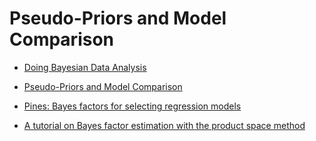 # Pseudo-Priors and Model Comparison

- [Doing Bayesian Data Analysis](http://www.r-5.org/files/books/computers/algo-list/statistics/data-mining/John_K_Kruschke-Doing_Bayesian_Data_Analysis-EN.pdf)

- [Pseudo-Priors and Model Comparison](https://faculty.washington.edu/jmiyamot/p548/demo.07-2.p548.w17.pdf)

- [Pines: Bayes factors for selecting regression models](http://www.medicine.mcgill.ca/epidemiology/Joseph/courses/common/pines.pdf)

- [A tutorial on Bayes factor estimation with the product space method](https://pdfs.semanticscholar.org/df1c/916b7a394049c83a9fcd3859cbd671e4895d.pdf)
